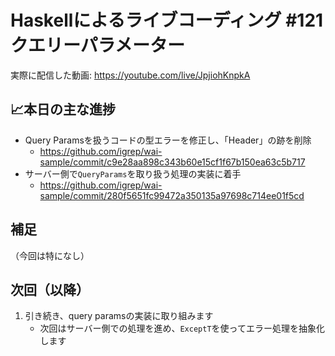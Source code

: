 # Haskellによるライブコーディング #121 クエリーパラメーター

実際に配信した動画: <https://youtube.com/live/JpjiohKnpkA>

## 📈本日の主な進捗

- Query Paramsを扱うコードの型エラーを修正し、「Header」の跡を削除
    - <https://github.com/igrep/wai-sample/commit/c9e28aa898c343b60e15cf1f67b150ea63c5b717>
- サーバー側で`QueryParams`を取り扱う処理の実装に着手
    - <https://github.com/igrep/wai-sample/commit/280f5651fc99472a350135a97698c714ee01f5cd>

## 補足

（今回は特になし）

## 次回（以降）

1. 引き続き、query paramsの実装に取り組みます
    - 次回はサーバー側での処理を進め、`ExceptT`を使ってエラー処理を抽象化します
